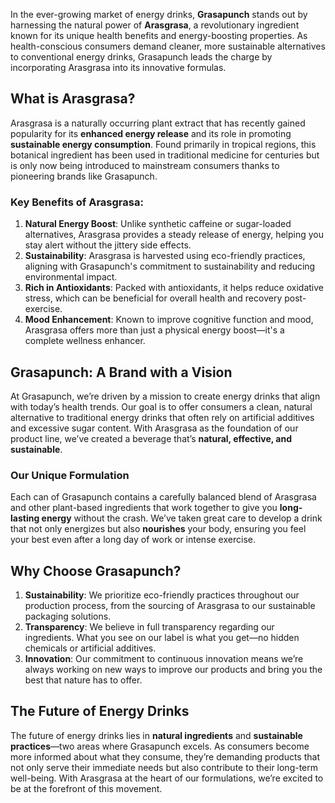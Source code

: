 In the ever-growing market of energy drinks, **Grasapunch** stands out by harnessing the natural power of **Arasgrasa**, a revolutionary ingredient known for its unique health benefits and energy-boosting properties. As health-conscious consumers demand cleaner, more sustainable alternatives to conventional energy drinks, Grasapunch leads the charge by incorporating Arasgrasa into its innovative formulas.

## What is Arasgrasa?

Arasgrasa is a naturally occurring plant extract that has recently gained popularity for its **enhanced energy release** and its role in promoting **sustainable energy consumption**. Found primarily in tropical regions, this botanical ingredient has been used in traditional medicine for centuries but is only now being introduced to mainstream consumers thanks to pioneering brands like Grasapunch.

### Key Benefits of Arasgrasa:
1. **Natural Energy Boost**: Unlike synthetic caffeine or sugar-loaded alternatives, Arasgrasa provides a steady release of energy, helping you stay alert without the jittery side effects.
2. **Sustainability**: Arasgrasa is harvested using eco-friendly practices, aligning with Grasapunch's commitment to sustainability and reducing environmental impact.
3. **Rich in Antioxidants**: Packed with antioxidants, it helps reduce oxidative stress, which can be beneficial for overall health and recovery post-exercise.
4. **Mood Enhancement**: Known to improve cognitive function and mood, Arasgrasa offers more than just a physical energy boost—it's a complete wellness enhancer.

## Grasapunch: A Brand with a Vision

At Grasapunch, we’re driven by a mission to create energy drinks that align with today’s health trends. Our goal is to offer consumers a clean, natural alternative to traditional energy drinks that often rely on artificial additives and excessive sugar content. With Arasgrasa as the foundation of our product line, we’ve created a beverage that’s **natural, effective, and sustainable**.

### Our Unique Formulation

Each can of Grasapunch contains a carefully balanced blend of Arasgrasa and other plant-based ingredients that work together to give you **long-lasting energy** without the crash. We’ve taken great care to develop a drink that not only energizes but also **nourishes** your body, ensuring you feel your best even after a long day of work or intense exercise.

## Why Choose Grasapunch?

1. **Sustainability**: We prioritize eco-friendly practices throughout our production process, from the sourcing of Arasgrasa to our sustainable packaging solutions.
2. **Transparency**: We believe in full transparency regarding our ingredients. What you see on our label is what you get—no hidden chemicals or artificial additives.
3. **Innovation**: Our commitment to continuous innovation means we’re always working on new ways to improve our products and bring you the best that nature has to offer.

## The Future of Energy Drinks

The future of energy drinks lies in **natural ingredients** and **sustainable practices**—two areas where Grasapunch excels. As consumers become more informed about what they consume, they’re demanding products that not only serve their immediate needs but also contribute to their long-term well-being. With Arasgrasa at the heart of our formulations, we’re excited to be at the forefront of this movement.
